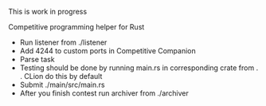 This is work in progress

Competitive programming helper for Rust

- Run listener from ./listener
- Add 4244 to custom ports in Competitive Companion
- Parse task
- Testing should be done by running main.rs in corresponding crate
from . . CLion do this by default
- Submit ./main/src/main.rs
- After you finish contest run archiver from ./archiver
